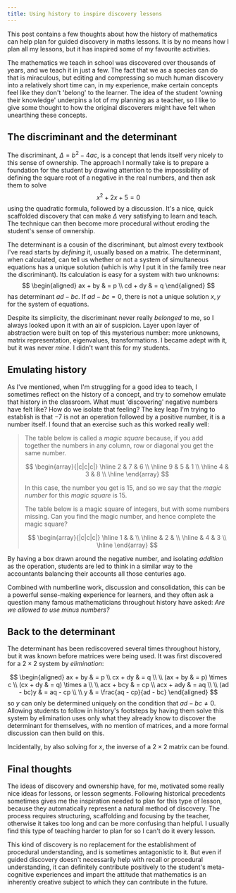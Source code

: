 ```yaml
---
title: Using history to inspire discovery lessons 
---
```


This post contains a few thoughts about how the history of mathematics can help plan for guided discovery in maths lessons. It is by no means how I plan all my lessons, but it has inspired some of my favourite activities.

The mathematics we teach in school was discovered over thousands of years, and we teach it in just a few. The fact that we as a species can do that is miraculous, but editing and compressing so much human discovery into a relatively short time can, in my experience, make certain concepts feel like they don't 'belong' to the learner. The idea of the student 'owning their knowledge' underpins a lot of my planning as a teacher, so I like to give some thought to how the original discoverers might have felt when unearthing these concepts.

## The discriminant and the determinant

The discriminant, $\Delta = b^2 - 4ac,$ is a concept that lends itself very nicely to this sense of ownership. The approach I normally take is to prepare a foundation for the student by drawing attention to the impossibility of defining the square root of a negative in the real numbers, and then ask them to solve
$$
x^2 + 2x + 5 = 0
$$
using the quadratic formula, followed by a discussion. It's a nice, quick scaffolded discovery that can make $\Delta$ very satisfying to learn and teach. The technique can then become more procedural without eroding the student's sense of ownership.

The determinant is a cousin of the discriminant, but almost every textbook I've read starts by *defining* it, usually based on a matrix. The determinant, when calculated, can tell us whether or not a system of simultaneous equations has a unique solution (which is why I put it in the family tree near the discriminant). Its calculation is easy for a system with two unknowns:
$$
\begin{aligned}
ax + by & = p \\
cd + dy & = q
\end{aligned}
$$
has determinant $ad - bc$. If $ad - bc = 0,$ there is not a unique solution $x, y$ for the system of equations. 

Despite its simplicity, the discriminant never really *belonged* to me, so I always looked upon it with an air of suspicion. Layer upon layer of abstraction were built on top of this mysterious number: more unknowns, matrix representation, eigenvalues, transformations. I became adept with it, but it was never *mine*. I didn't want this for my students.

## Emulating history

As I've mentioned, when I'm struggling for a good idea to teach, I sometimes reflect on the history of a concept, and try to somehow emulate that history in the classroom. What must 'discovering' negative numbers have felt like? How do we isolate that feeling? The key leap I'm trying to establish is that $-7$ is not an operation followed by a positive number, it is a number itself. I found that an exercise such as this worked really well:

<blockquote>

The table below is called a *magic square* because, if you add together the numbers in any column, row or diagonal you get the same number.

$$
\begin{array}{|c|c|c|}
\hline
2 & 7 & 6 \\ \hline
9 & 5 & 1 \\ \hline
4 & 3 & 8 \\ \hline
\end{array}
$$

In this case, the number you get is $15$, and so we say that the *magic number* for this *magic square* is $15$.

The table below is a magic square of integers, but with some numbers missing. Can you find the magic number, and hence complete the magic square?

$$
\begin{array}{|c|c|c|}
\hline
1 & & \\ \hline
& 2 & \\ \hline
& 4 & 3 \\ \hline
\end{array}
$$

</blockquote>

By having a box drawn around the negative number, and isolating *addition* as the operation, students are led to think in a similar way to the accountants balancing their accounts all those centuries ago.

Combined with numberline work, discussion and consolidation, this can be a powerful sense-making experience for learners, and they often ask a question many famous mathematicians throughout history have asked: *Are we allowed to use minus numbers?*

## Back to the determinant

The determinant has been rediscovered several times throughout history, but it was known before matrices were being used. It was first discovered for a $2 \times 2$ system by *elimination*:

$$
\begin{aligned}
ax + by & = p \\
cx + dy & = q \\
\\
(ax + by & = p) \times c \\
(cx + dy & = q) \times a \\
\\
acx + bcy & = cp \\
acx + ady & = aq \\
\\
(ad - bc)y & = aq - cp \\
\\
y & = \frac{aq - cp}{ad - bc}
\end{aligned}
$$
so $y$ can only be determined uniquely on the condition that $ad - bc \neq 0.$ Allowing students to follow in history's footsteps by having them solve this system by elimination uses only what they already know to discover the determinant for themselves, with no mention of matrices, and a more formal discussion can then build on this.

Incidentally, by also solving for $x,$ the inverse of a $2 \times 2$ matrix can be found.

## Final thoughts

The ideas of discovery and ownership have, for me, motivated some really nice ideas for lessons, or lesson segments. Following historical precedents sometimes gives me the inspiration needed to plan for this type of lesson, because they automatically represent a natural method of discovery. The process requires structuring, scaffolding and focusing by the teacher, otherwise it takes too long and can be more confusing than helpful. I usually find this type of teaching harder to plan for so I can't do it every lesson.

This kind of discovery is no replacement for the establishment of procedural understanding, and is sometimes antagonistic to it. But even if guided discovery doesn't necessarily help with recall or procedural understanding, it can definitely contribute positively to the student's meta-cognitive experiences and impart the attitude that mathematics is an inherently creative subject to which they can contribute in the future.